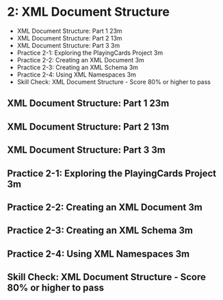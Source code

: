 # 2: XML Document Structure

   * XML Document Structure: Part 1 23m
   * XML Document Structure: Part 2 13m
   * XML Document Structure: Part 3 3m
   * Practice 2-1: Exploring the PlayingCards Project 3m
   * Practice 2-2: Creating an XML Document 3m
   * Practice 2-3: Creating an XML Schema 3m
   * Practice 2-4: Using XML Namespaces 3m
   * Skill Check: XML Document Structure - Score 80% or higher to pass

## XML Document Structure: Part 1 23m
## XML Document Structure: Part 2 13m
## XML Document Structure: Part 3 3m
## Practice 2-1: Exploring the PlayingCards Project 3m
## Practice 2-2: Creating an XML Document 3m
## Practice 2-3: Creating an XML Schema 3m
## Practice 2-4: Using XML Namespaces 3m
## Skill Check: XML Document Structure - Score 80% or higher to pass
